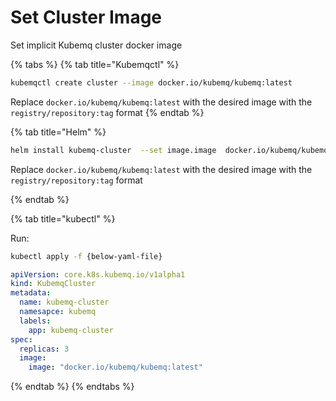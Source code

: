 # Set Cluster Image

Set implicit Kubemq cluster docker image

{% tabs %}
{% tab title="Kubemqctl" %}
```bash
kubemqctl create cluster --image docker.io/kubemq/kubemq:latest
```

Replace `docker.io/kubemq/kubemq:latest` with the desired image with the `registry/repository:tag` format
{% endtab %}

{% tab title="Helm" %}
```bash
helm install kubemq-cluster  --set image.image  docker.io/kubemq/kubemq:latest kubemq-charts/kubemq
```

Replace `docker.io/kubemq/kubemq:latest` with the desired image with the `registry/repository:tag` format

{% endtab %}

{% tab title="kubectl" %}

Run:
```bash
kubectl apply -f {below-yaml-file}
```

```yaml
apiVersion: core.k8s.kubemq.io/v1alpha1
kind: KubemqCluster
metadata:
  name: kubemq-cluster
  namesapce: kubemq
  labels:
    app: kubemq-cluster
spec:
  replicas: 3
  image:
    image: "docker.io/kubemq/kubemq:latest"
```
{% endtab %}
{% endtabs %}



